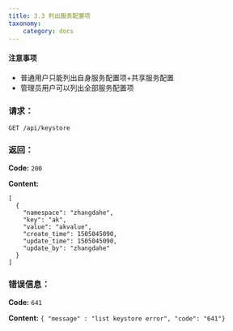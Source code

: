 ```yaml
---
title: 3.3 列出服务配置项
taxonomy:
    category: docs
---
```


#### 注意事项

- 普通用户只能列出自身服务配置项+共享服务配置
- 管理员用户可以列出全部服务配置项

### 请求：

    GET /api/keystore

### 返回：

**Code:** `200`

**Content:**

```
[
  {
    "namespace": "zhangdahe",
    "key": "ak",
    "value": "akvalue",
    "create_time": 1505045090,
    "update_time": 1505045090,
    "update_by": "zhangdahe"
  }
]
```

### 错误信息：

**Code:** `641`

**Content:** `{ "message" : "list keystore error", "code": "641"}`